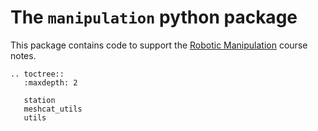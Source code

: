 # The `manipulation` python package

This package contains code to support the [Robotic Manipulation](http://manipulation.mit.edu) course notes.

```{eval-rst}
.. toctree::
   :maxdepth: 2

   station
   meshcat_utils
   utils
```

